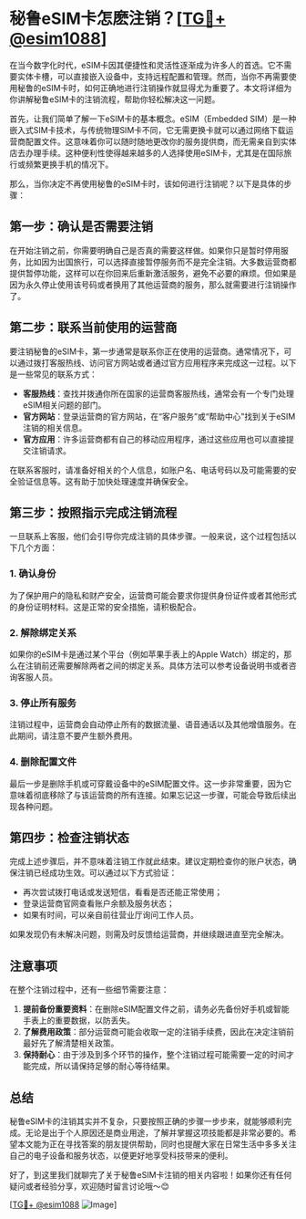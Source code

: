 # 秘鲁eSIM卡怎麽注销？[[TG💪+ @esim1088](https://t.me/s/esim1088)]

在当今数字化时代，eSIM卡因其便捷性和灵活性逐渐成为许多人的首选。它不需要实体卡槽，可以直接嵌入设备中，支持远程配置和管理。然而，当你不再需要使用秘鲁的eSIM卡时，如何正确地进行注销操作就显得尤为重要了。本文将详细为你讲解秘鲁eSIM卡的注销流程，帮助你轻松解决这一问题。

首先，让我们简单了解一下eSIM卡的基本概念。eSIM（Embedded SIM）是一种嵌入式SIM卡技术，与传统物理SIM卡不同，它无需更换卡就可以通过网络下载运营商配置文件。这意味着你可以随时随地更改你的服务提供商，而无需亲自到实体店去办理手续。这种便利性使得越来越多的人选择使用eSIM卡，尤其是在国际旅行或频繁更换手机的情况下。

那么，当你决定不再使用秘鲁的eSIM卡时，该如何进行注销呢？以下是具体的步骤：

## 第一步：确认是否需要注销

在开始注销之前，你需要明确自己是否真的需要这样做。如果你只是暂时停用服务，比如因为出国旅行，可以选择直接暂停服务而不是完全注销。大多数运营商都提供暂停功能，这样可以在你回来后重新激活服务，避免不必要的麻烦。但如果是因为永久停止使用该号码或者换用了其他运营商的服务，那么就需要进行注销操作了。

## 第二步：联系当前使用的运营商

要注销秘鲁的eSIM卡，第一步通常是联系你正在使用的运营商。通常情况下，可以通过拨打客服热线、访问官方网站或者通过官方应用程序来完成这一过程。以下是一些常见的联系方式：

- **客服热线**：查找并拨通你所在国家的运营商客服热线，通常会有一个专门处理eSIM相关问题的部门。
- **官方网站**：登录运营商的官方网站，在“客户服务”或“帮助中心”找到关于eSIM注销的相关信息。
- **官方应用**：许多运营商都有自己的移动应用程序，通过这些应用也可以直接提交注销请求。

在联系客服时，请准备好相关的个人信息，如账户名、电话号码以及可能需要的安全验证信息等。这有助于加快处理速度并确保安全。

## 第三步：按照指示完成注销流程

一旦联系上客服，他们会引导你完成注销的具体步骤。一般来说，这个过程包括以下几个方面：

### 1. 确认身份
为了保护用户的隐私和财产安全，运营商可能会要求你提供身份证件或者其他形式的身份证明材料。这是正常的安全措施，请积极配合。

### 2. 解除绑定关系
如果你的eSIM卡是通过某个平台（例如苹果手表上的Apple Watch）绑定的，那么在注销前还需要解除两者之间的绑定关系。具体方法可以参考设备说明书或者咨询客服人员。

### 3. 停止所有服务
注销过程中，运营商会自动停止所有的数据流量、语音通话以及其他增值服务。在此期间，请注意不要产生额外费用。

### 4. 删除配置文件
最后一步是删除手机或可穿戴设备中的eSIM配置文件。这一步非常重要，因为它意味着彻底移除了与该运营商的所有连接。如果忘记这一步骤，可能会导致后续出现各种问题。

## 第四步：检查注销状态

完成上述步骤后，并不意味着注销工作就此结束。建议定期检查你的账户状态，确保注销已经成功生效。可以通过以下方式验证：

- 再次尝试拨打电话或发送短信，看看是否还能正常使用；
- 登录运营商官网查看账户余额及服务状态；
- 如果有时间，可以亲自前往营业厅询问工作人员。

如果发现仍有未解决问题，则需及时反馈给运营商，并继续跟进直至完全解决。

## 注意事项

在整个注销过程中，还有一些细节需要注意：

1. **提前备份重要资料**：在删除eSIM配置文件之前，请务必先备份好手机或智能手表上的重要数据，以防丢失。
2. **了解费用政策**：部分运营商可能会收取一定的注销手续费，因此在决定注销前最好先了解清楚相关政策。
3. **保持耐心**：由于涉及到多个环节的操作，整个注销过程可能需要一定的时间才能完成，所以请保持足够的耐心等待结果。

## 总结

秘鲁eSIM卡的注销其实并不复杂，只要按照正确的步骤一步步来，就能够顺利完成。无论是出于个人原因还是商业用途，了解并掌握这项技能都是非常必要的。希望本文能为正在寻找答案的朋友提供帮助，同时也提醒大家在日常生活中多多关注自己的电子设备和服务状态，以便更好地享受科技带来的便利。

好了，到这里我们就聊完了关于秘鲁eSIM卡注销的相关内容啦！如果你还有任何疑问或者经验分享，欢迎随时留言讨论哦～😊

[[TG💪+ @esim1088](https://t.me/s/esim1088) ![Image](https://i.postimg.cc/4NQfJmqS/Snipaste-2025-05-13-00-14-12.png)]